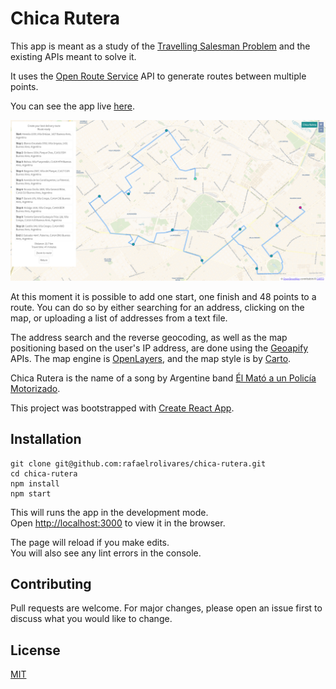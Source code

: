 # Chica Rutera

This app is meant as a study of the [Travelling Salesman Problem](https://en.wikipedia.org/wiki/Travelling_salesman_problem) and the existing APIs meant to solve it.

It uses the [Open Route Service](https://openrouteservice.org/) API to generate routes between multiple points.

You can see the app live [here](https://chicarutera.netlify.app/).

![app preview](/public/readme-img.png)

At this moment it is possible to add one start, one finish and 48 points to a route. You can do so by either searching for an address, clicking on the map, or uploading a list of addresses from a text file.

The address search and the reverse geocoding, as well as the map positioning based on the user's IP address, are done using the [Geoapify](https://www.geoapify.com/) APIs. The map engine is [OpenLayers](https://openlayers.org/), and the map style is by [Carto](https://github.com/CartoDB/basemap-styles).

Chica Rutera is the name of a song by Argentine band [Él Mató a un Policía Motorizado](https://www.elmato.com.ar/).

This project was bootstrapped with [Create React App](https://github.com/facebook/create-react-app).

## Installation

```
git clone git@github.com:rafaelrolivares/chica-rutera.git
cd chica-rutera
npm install
npm start
```

This will runs the app in the development mode.\
Open [http://localhost:3000](http://localhost:3000) to view it in the browser.

The page will reload if you make edits.\
You will also see any lint errors in the console.

## Contributing

Pull requests are welcome. For major changes, please open an issue first to discuss what you would like to change.

## License

[MIT](https://choosealicense.com/licenses/mit/)
